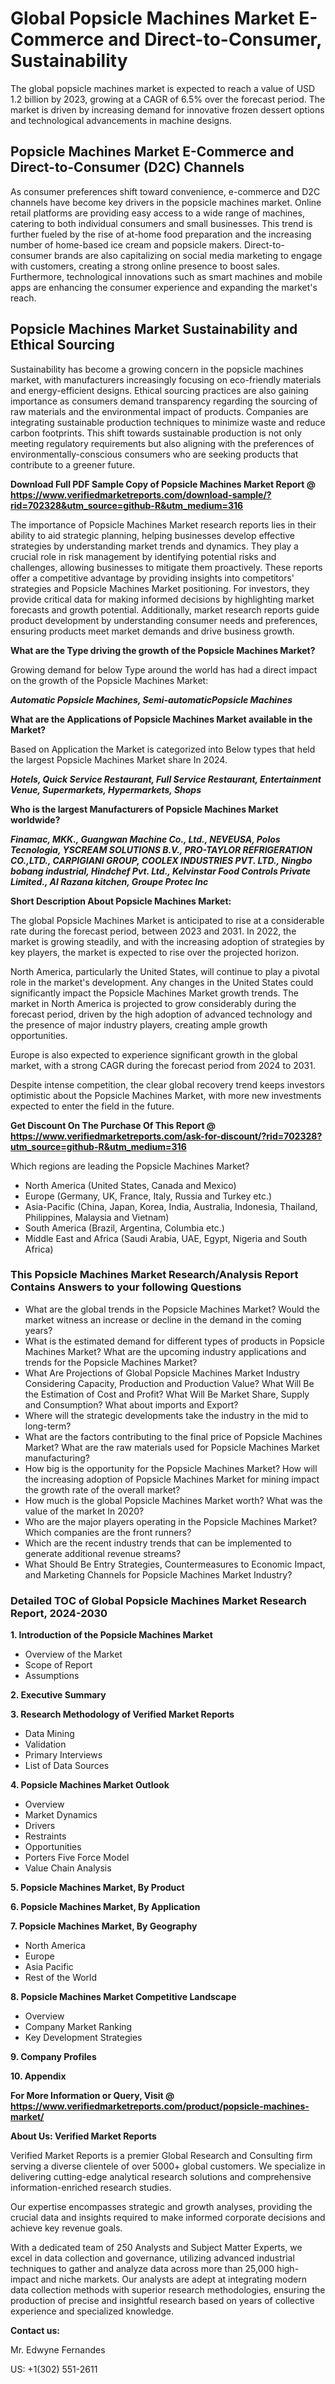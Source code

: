 <h1>Global Popsicle Machines Market E-Commerce and Direct-to-Consumer, Sustainability</h1><p class=""><p>The global popsicle machines market is expected to reach a value of USD 1.2 billion by 2023, growing at a CAGR of 6.5% over the forecast period. The market is driven by increasing demand for innovative frozen dessert options and technological advancements in machine designs.</p><h2>Popsicle Machines Market E-Commerce and Direct-to-Consumer (D2C) Channels</h2><p>As consumer preferences shift toward convenience, e-commerce and D2C channels have become key drivers in the popsicle machines market. Online retail platforms are providing easy access to a wide range of machines, catering to both individual consumers and small businesses. This trend is further fueled by the rise of at-home food preparation and the increasing number of home-based ice cream and popsicle makers. Direct-to-consumer brands are also capitalizing on social media marketing to engage with customers, creating a strong online presence to boost sales. Furthermore, technological innovations such as smart machines and mobile apps are enhancing the consumer experience and expanding the market's reach.</p><h2>Popsicle Machines Market Sustainability and Ethical Sourcing</h2><p>Sustainability has become a growing concern in the popsicle machines market, with manufacturers increasingly focusing on eco-friendly materials and energy-efficient designs. Ethical sourcing practices are also gaining importance as consumers demand transparency regarding the sourcing of raw materials and the environmental impact of products. Companies are integrating sustainable production techniques to minimize waste and reduce carbon footprints. This shift towards sustainable production is not only meeting regulatory requirements but also aligning with the preferences of environmentally-conscious consumers who are seeking products that contribute to a greener future.</p></p><p class=""><strong>Download Full PDF Sample Copy of Popsicle Machines Market Report @ <a href="https://www.verifiedmarketreports.com/download-sample/?rid=702328&utm_source=github-R&utm_medium=316" target="_blank">https://www.verifiedmarketreports.com/download-sample/?rid=702328&utm_source=github-R&utm_medium=316</a></strong></p><p>The importance of&nbsp;Popsicle Machines Market research reports lies in their ability to aid strategic planning, helping businesses develop effective strategies by understanding market trends and dynamics. They play a crucial role in risk management by identifying potential risks and challenges, allowing businesses to mitigate them proactively. These reports offer a competitive advantage by providing insights into competitors' strategies and Popsicle Machines Market positioning. For investors, they provide critical data for making informed decisions by highlighting market forecasts and growth potential. Additionally, market research reports guide product development by understanding consumer needs and preferences, ensuring products meet market demands and drive business growth.</p><p><strong>What are the&nbsp;Type driving the growth of the Popsicle Machines Market?</strong></p><p id="" class="">Growing demand for below Type around the world has had a direct impact on the growth of the Popsicle Machines Market:</p><p class=""><em><strong>Automatic Popsicle Machines, Semi-automaticPopsicle Machines</strong></em></p><p class=""><strong>What are the&nbsp;Applications&nbsp;of Popsicle Machines Market available in the Market?</strong></p><p id="" class="">Based on Application the Market is categorized into Below types that held the largest Popsicle Machines Market share In 2024.</p><p class=""><em><strong>Hotels, Quick Service Restaurant, Full Service Restaurant, Entertainment Venue, Supermarkets, Hypermarkets, Shops</strong></em></p><p class=""><strong>Who is the largest Manufacturers of Popsicle Machines Market worldwide?</strong></p><p><em><strong>Finamac, MKK., Guangwan Machine Co., Ltd., NEVEUSA, Polos Tecnologia, YSCREAM SOLUTIONS B.V., PRO-TAYLOR REFRIGERATION CO.,LTD., CARPIGIANI GROUP, COOLEX INDUSTRIES PVT. LTD., Ningbo bobang industrial, Hindchef Pvt. Ltd., Kelvinstar Food Controls Private Limited., Al Razana kitchen, Groupe Protec Inc</strong></em></p><p id="" class=""><strong>Short Description About Popsicle Machines Market:</strong></p><p>The global Popsicle Machines Market is anticipated to rise at a considerable rate during the forecast period, between 2023 and 2031. In 2022, the market is growing steadily, and with the increasing adoption of strategies by key players, the market is expected to rise over the projected horizon.</p><p>North America, particularly the United States, will continue to play a pivotal role in the market's development. Any changes in the United States could significantly impact the Popsicle Machines Market growth trends. The market in North America is projected to grow considerably during the forecast period, driven by the high adoption of advanced technology and the presence of major industry players, creating ample growth opportunities.</p><p>Europe is also expected to experience significant growth in the global market, with a strong CAGR during the forecast period from 2024 to 2031.</p><p>Despite intense competition, the clear global recovery trend keeps investors optimistic about the Popsicle Machines Market, with more new investments expected to enter the field in the future.</p><p id="" class=""><strong>Get Discount On The Purchase Of This Report @ <a href="https://www.verifiedmarketreports.com/ask-for-discount/?rid=702328?utm_source=github-R&utm_medium=316" target="_blank">https://www.verifiedmarketreports.com/ask-for-discount/?rid=702328?utm_source=github-R&utm_medium=316</a></strong></p><p class="">Which regions are leading the Popsicle Machines Market?</p><ul><li>North America (United States, Canada and Mexico)</li><li>Europe (Germany, UK, France, Italy, Russia and Turkey etc.)</li><li>Asia-Pacific (China, Japan, Korea, India, Australia, Indonesia, Thailand, Philippines, Malaysia and Vietnam)</li><li>South America (Brazil, Argentina, Columbia etc.)</li><li>Middle East and Africa (Saudi Arabia, UAE, Egypt, Nigeria and South Africa)</li></ul><h3 id="" class="">This Popsicle Machines Market Research/Analysis Report Contains Answers to your following Questions</h3><ul><li>What are the global trends in the Popsicle Machines Market? Would the market witness an increase or decline in the demand in the coming years?</li><li>What is the estimated demand for different types of products in Popsicle Machines Market? What are the upcoming industry applications and trends for the Popsicle Machines Market?</li><li>What Are Projections of Global Popsicle Machines Market Industry Considering Capacity, Production and Production Value? What Will Be the Estimation of Cost and Profit? What Will Be Market Share, Supply and Consumption? What about imports and Export?</li><li>Where will the strategic developments take the industry in the mid to long-term?</li><li>What are the factors contributing to the final price of Popsicle Machines Market? What are the raw materials used for Popsicle Machines Market manufacturing?</li><li>How big is the opportunity for the Popsicle Machines Market? How will the increasing adoption of Popsicle Machines Market for mining impact the growth rate of the overall market?</li><li>How much is the global Popsicle Machines Market worth? What was the value of the market In 2020?</li><li>Who are the major players operating in the Popsicle Machines Market? Which companies are the front runners?</li><li>Which are the recent industry trends that can be implemented to generate additional revenue streams?</li><li>What Should Be Entry Strategies, Countermeasures to Economic Impact, and Marketing Channels for Popsicle Machines Market Industry?</li></ul><h3 id="" class="">Detailed TOC of Global Popsicle Machines Market Research Report, 2024-2030</h3><p id="" class=""><strong>1. Introduction of the Popsicle Machines Market</strong></p><ul><li>Overview of the Market</li><li>Scope of Report</li><li>Assumptions</li></ul><p id="" class=""><strong>2. Executive Summary</strong></p><p id="" class=""><strong>3. Research Methodology of Verified Market Reports</strong></p><ul><li>Data Mining</li><li>Validation</li><li>Primary Interviews</li><li>List of Data Sources</li></ul><p id="" class=""><strong>4. Popsicle Machines Market Outlook</strong></p><ul><li>Overview</li><li>Market Dynamics</li><li>Drivers</li><li>Restraints</li><li>Opportunities</li><li>Porters Five Force Model</li><li>Value Chain Analysis</li></ul><p id="" class=""><strong>5. Popsicle Machines Market, By Product</strong></p><p id="" class=""><strong>6. Popsicle Machines Market, By Application</strong></p><p id="" class=""><strong>7. Popsicle Machines Market, By Geography</strong></p><ul><li>North America</li><li>Europe</li><li>Asia Pacific</li><li>Rest of the World</li></ul><p id="" class=""><strong>8. Popsicle Machines Market Competitive Landscape</strong></p><ul><li>Overview</li><li>Company Market Ranking</li><li>Key Development Strategies</li></ul><p id="" class=""><strong>9. Company Profiles</strong></p><p id="" class=""><strong>10. Appendix</strong></p><p id="" class=""><strong>For More Information or Query, Visit @ <a href="https://www.verifiedmarketreports.com/product/popsicle-machines-market/" target="_blank">https://www.verifiedmarketreports.com/product/popsicle-machines-market/</a></strong></p><p id="" class=""><strong>About Us: Verified Market Reports</strong></p><p id="" class="">Verified Market Reports is a premier Global Research and Consulting firm serving a diverse clientele of over 5000+ global customers. We specialize in delivering cutting-edge analytical research solutions and comprehensive information-enriched research studies.</p><p id="" class="">Our expertise encompasses strategic and growth analyses, providing the crucial data and insights required to make informed corporate decisions and achieve key revenue goals.</p><p id="" class="">With a dedicated team of 250 Analysts and Subject Matter Experts, we excel in data collection and governance, utilizing advanced industrial techniques to gather and analyze data across more than 25,000 high-impact and niche markets. Our analysts are adept at integrating modern data collection methods with superior research methodologies, ensuring the production of precise and insightful research based on years of collective experience and specialized knowledge.</p><p id="" class=""><strong>Contact us:</strong></p><p id="" class="">Mr. Edwyne Fernandes</p><p id="" class="">US: +1(302) 551-2611</p>